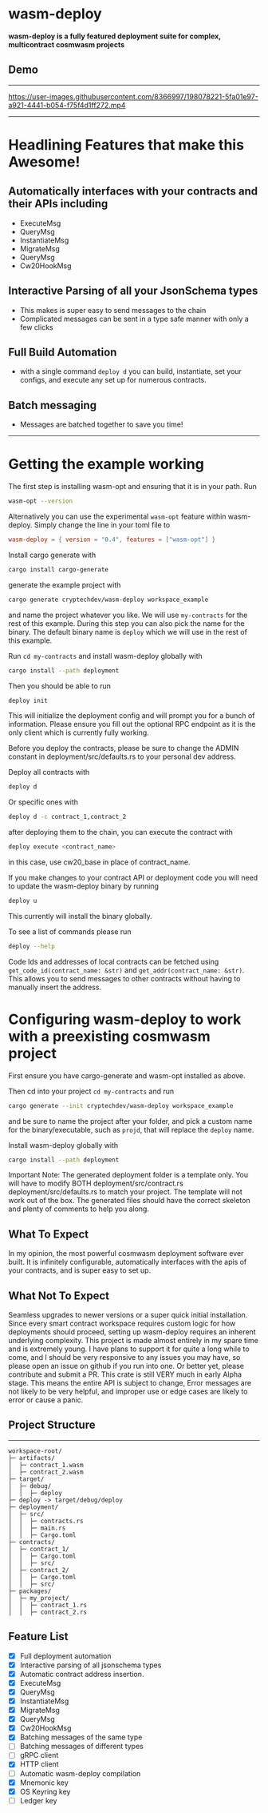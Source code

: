 # wasm-deploy

**wasm-deploy is a fully featured deployment suite for complex, multicontract cosmwasm projects**

## Demo

---

https://user-images.githubusercontent.com/8366997/198078221-5fa01e97-a921-4441-b054-f75f4d1ff272.mp4

---

# Headlining Features that make this Awesome!
## Automatically interfaces with your contracts and their APIs including
 - ExecuteMsg
 - QueryMsg
 - InstantiateMsg
 - MigrateMsg
 - QueryMsg
 - Cw20HookMsg
 
## Interactive Parsing of all your JsonSchema types
 - This makes is super easy to send messages to the chain
 - Complicated messages can be sent in a type safe manner with only a few clicks

## Full Build Automation
 - with a single command ```deploy d``` you can build, instantiate, set your configs, and execute any set up for numerous contracts.

## Batch messaging
 - Messages are batched together to save you time!

---

# Getting the example working

The first step is installing wasm-opt and ensuring that it is in your path. Run 
```bash
wasm-opt --version  
``` 

Alternatively you can use the experimental `wasm-opt` feature within wasm-deploy. Simply change the line in your toml file to
```toml
wasm-deploy = { version = "0.4", features = ["wasm-opt"] }
```

Install cargo generate with
```bash
cargo install cargo-generate
```

generate the example project with 
```bash
cargo generate cryptechdev/wasm-deploy workspace_example
```
and name the project whatever you like. We will use `my-contracts` for the rest of this example. During this step you can also pick the name for the binary. The default binary name is `deploy` which we will use in the rest of this example.

Run `cd my-contracts` and install wasm-deploy globally with 
```bash
cargo install --path deployment
```
Then you should be able to run
```bash
deploy init
```
This will initialize the deployment config and will prompt you for a bunch of information. Please ensure you fill out the optional RPC endpoint as it is the only client which is currently fully working.

Before you deploy the contracts, please be sure to change the ADMIN constant in deployment/src/defaults.rs to your personal dev address.

Deploy all contracts with
```bash
deploy d
```

Or specific ones with
```bash
deploy d -c contract_1,contract_2
```

after deploying them to the chain, you can execute the contract with
```bash
deploy execute <contract_name>
```
in this case, use cw20_base in place of contract_name.

If you make changes to your contract API or deployment code you will need to update the wasm-deploy binary by running
```bash
deploy u
```
This currently will install the binary globally.

To see a list of commands please run 
```bash
deploy --help
```

Code Ids and addresses of local contracts can be fetched using `get_code_id(contract_name: &str)` and `get_addr(contract_name: &str)`. This allows you to send messages to other contracts without having to manually insert the address.

# Configuring wasm-deploy to work with a preexisting cosmwasm project

First ensure you have cargo-generate and wasm-opt installed as above.

Then cd into your project `cd my-contracts` and run
```bash
cargo generate --init cryptechdev/wasm-deploy workspace_example
```
and be sure to name the project after your folder, and pick a custom name for the binary/executable, such as `projd`, that will replace the `deploy` name.

Install wasm-deploy globally with 
```bash
cargo install --path deployment
```

Important Note: The generated deployment folder is a template only. You will have to modify BOTH deployment/src/contract.rs deployment/src/defaults.rs to match your project. The template will not work out of the box. The generated files should have the correct skeleton and plenty of comments to help you along.

## What To Expect

In my opinion, the most powerful cosmwasm deployment software ever built. It is infinitely configurable, automatically interfaces with the apis of your contracts, and is super easy to set up.

## What Not To Expect

Seamless upgrades to newer versions or a super quick initial installation. Since every smart contract workspace requires custom logic for how deployments should proceed, setting up wasm-deploy requires an inherent underlying complexity. This project is made almost entirely in my spare time and is extremely young. I have plans to support it for quite a long while to come, and I should be very responsive to any issues you may have, so please open an issue on github if you run into one. Or better yet, please contribute and submit a PR. This crate is still VERY much in early Alpha stage. This means the entire API is subject to change, Error messages are not likely to be very helpful, and improper use or edge cases are likely to error or cause a panic.

## Project Structure

---
```
workspace-root/
├─ artifacts/
│  ├─ contract_1.wasm
│  ├─ contract_2.wasm
├─ target/
│  ├─ debug/
│  │  ├─ deploy
├─ deploy -> target/debug/deploy
├─ deployment/
│  ├─ src/
│  │  ├─ contracts.rs
│  │  ├─ main.rs
│  │  ├─ Cargo.toml
├─ contracts/
│  ├─ contract_1/
│  │  ├─ Cargo.toml
│  │  ├─ src/
│  ├─ contract_2/
│  │  ├─ Cargo.toml
│  │  ├─ src/
├─ packages/
│  ├─ my_project/
│  │  ├─ contract_1.rs
│  │  ├─ contract_2.rs
```

## Feature List

- [x] Full deployment automation
- [x] Interactive parsing of all jsonschema types
- [x] Automatic contract address insertion.
- [x] ExecuteMsg
- [x] QueryMsg
- [x] InstantiateMsg
- [x] MigrateMsg
- [x] QueryMsg
- [x] Cw20HookMsg
- [x] Batching messages of the same type
- [ ] Batching messages of different types
- [ ] gRPC client
- [x] HTTP client
- [ ] Automatic wasm-deploy compilation
- [x] Mnemonic key
- [x] OS Keyring key
- [ ] Ledger key
